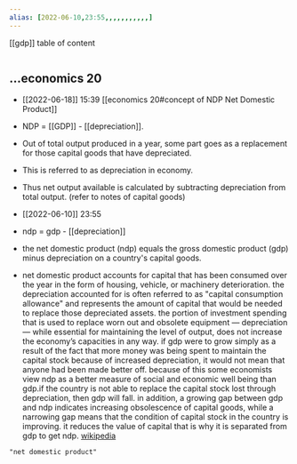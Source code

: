 ```yaml
---
alias: [2022-06-10,23:55,,,,,,,,,,,]
---
```

[[gdp]]
table of content
```toc
```
## ...economics 20
- [[2022-06-18]] 15:39 [[economics 20#concept of NDP Net Domestic Product]]
- NDP = [[GDP]] - [[depreciation]].
- Out of total output produced in a year, some part goes as a replacement for those capital goods that have depreciated.
- This is referred to as depreciation in economy.
- Thus net output available is calculated by subtracting depreciation from total output. (refer to notes of capital goods)

- [[2022-06-10]] 23:55
- ndp = gdp - [[depreciation]]
- the net domestic product (ndp) equals  the gross domestic product (gdp) minus depreciation on a country's capital goods.
- net domestic product accounts for capital that has been consumed over the year in the form of housing, vehicle, or machinery deterioration. the depreciation accounted for is often referred to as "capital consumption allowance" and represents the amount of capital that would be needed to replace those depreciated assets. the portion of investment spending that is used to replace worn out and obsolete equipment — depreciation — while essential for maintaining the level of output, does not increase the economy’s capacities in any way. if gdp were to grow simply as a result of the fact that more money was being spent to maintain the capital stock because of increased depreciation, it would not mean that anyone had been made better off. because of this some economists view ndp as a better measure of social and economic well being than gdp.if the country is not able to replace the capital stock lost through depreciation, then gdp will fall. in addition, a growing gap between gdp and ndp indicates increasing obsolescence of capital goods, while a narrowing gap means that the condition of capital stock in the country is improving. it reduces the value of capital that is why it is separated from gdp to get ndp.
[wikipedia](https://en.wikipedia.org/wiki/net%20domestic%20product)
```query
"net domestic product"
```